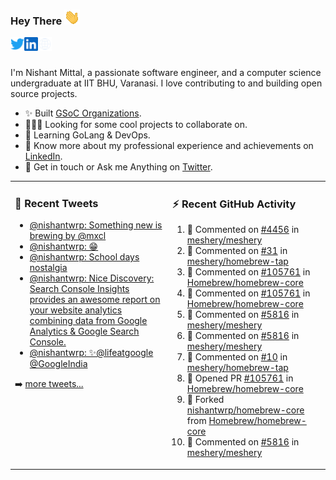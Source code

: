 ### Hey There <img src="./assets/wave.gif" width="25px">
<a href="http://urls.nishantwrp.com/github-to-twitter" target="_blank">
  <img align="left" alt="Nishant's Twitter" width="22px" src="./assets/twitter.svg" />
</a>
<a href="http://urls.nishantwrp.com/github-to-linkedin" target="_blank">
  <img align="left" alt="Nishant's LinkedIn" width="22px" src="./assets/linkedin.svg" />
</a>
<a href="http://urls.nishantwrp.com/github-to-site" target="_blank">
  <img align="left" alt="Nishant's Site" width="22px" src="./assets/globe.svg" />
</a>
<br /><br />

I'm Nishant Mittal, a passionate software engineer, and a computer science undergraduate at IIT BHU, Varanasi. I love contributing to and building open source projects.

- ✨ Built [GSoC Organizations](https://www.gsocorganizations.dev/).
- 👨🏽‍💻 Looking for some cool projects to collaborate on.
- 🌱 Learning GoLang & DevOps.
- 🚀 Know more about my professional experience and achievements on [LinkedIn](http://urls.nishantwrp.com/github-to-linkedin).
- 💬 Get in touch or Ask me Anything on [Twitter](http://urls.nishantwrp.com/github-to-twitter).

<table><tr>
<td valign="top" width="50%">

### 📱 Recent Tweets
<!-- TWITTER:START -->
- [@nishantwrp: Something new is brewing by @mxcl](https://rss.app/articles/cb4e791f6f6d729c074351566bd3a7c508111d6e1136a1e9c3ec930d979628d4f61eb1492ac7df6df7a06375d712099266d261e2c11178138d)
- [@nishantwrp: 😁](https://rss.app/articles/cb4e791f6f6d729c074351566bd3a7c508111d6e1136a1e9c3ec930d979628d4f61eb1492ac7df6df7a06274d71c0a9a69dd6ee4c7127c1c8f)
- [@nishantwrp: School days nostalgia](https://rss.app/articles/cb4e791f6f6d729c074351566bd3a7c508111d6e1136a1e9c3ec930d979628d4f61eb1492ac7df6df7a36a7cdd120d9360d26ee8c7117d1489)
- [@nishantwrp: Nice Discovery: Search Console Insights  provides an awesome report on your website analytics combining data from Google Analytics &amp; Google Search Console.](https://rss.app/articles/cb4e791f6f6d729c074351566bd3a7c508111d6e1136a1e9c3ec930d979628d4f61eb1492ac7df6df7a26d75d91d0a9a61dd6ae1ca107b1188)
- [@nishantwrp: ✨@lifeatgoogle @GoogleIndia](https://rss.app/articles/cb4e791f6f6d729c074351566bd3a7c508111d6e1136a1e9c3ec930d979628d4f61eb1492ac7df6df7a26c7fd613069060dc61e5ca177a1c8f)
<!-- TWITTER:END -->
➡️ [more tweets...](http://urls.nishantwrp.com/github-to-twitter)

</td>
<td valign="top" width="50%">

### ⚡ Recent GitHub Activity
<!--RECENT_ACTIVITY:start-->
1. 💬 Commented on [#4456](https://github.com/meshery/meshery/issues/4456#issuecomment-1185809037) in [meshery/meshery](https://github.com/meshery/meshery)
2. 💬 Commented on [#31](https://github.com/meshery/homebrew-tap/pull/31#discussion_r921941142) in [meshery/homebrew-tap](https://github.com/meshery/homebrew-tap)
3. 💬 Commented on [#105761](https://github.com/Homebrew/homebrew-core/pull/105761#discussion_r921552962) in [Homebrew/homebrew-core](https://github.com/Homebrew/homebrew-core)
4. 💬 Commented on [#105761](https://github.com/Homebrew/homebrew-core/pull/105761#discussion_r920828077) in [Homebrew/homebrew-core](https://github.com/Homebrew/homebrew-core)
5. 💬 Commented on [#5816](https://github.com/meshery/meshery/pull/5816#discussion_r920542988) in [meshery/meshery](https://github.com/meshery/meshery)
6. 💬 Commented on [#5816](https://github.com/meshery/meshery/pull/5816#discussion_r920541458) in [meshery/meshery](https://github.com/meshery/meshery)
7. 💬 Commented on [#10](https://github.com/meshery/homebrew-tap/issues/10#issuecomment-1183707411) in [meshery/homebrew-tap](https://github.com/meshery/homebrew-tap)
8. 💪 Opened PR [#105761](https://github.com/Homebrew/homebrew-core/pull/105761) in [Homebrew/homebrew-core](https://github.com/Homebrew/homebrew-core)
9. 🔱 Forked [nishantwrp/homebrew-core](https://github.com/nishantwrp/homebrew-core) from [Homebrew/homebrew-core](https://github.com/Homebrew/homebrew-core)
10. 💬 Commented on [#5816](https://github.com/meshery/meshery/pull/5816#issuecomment-1183690979) in [meshery/meshery](https://github.com/meshery/meshery)
<!--RECENT_ACTIVITY:end-->

</td>
</tr></table>

